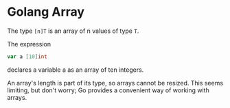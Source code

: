 # Golang Array

The type `[n]T` is an array of n values of type `T`.

The expression

```go
var a [10]int
```

declares a variable a as an array of ten integers.

An array's length is part of its type, so arrays cannot be resized. This seems limiting, but don't worry; Go provides a convenient way of working with arrays.
